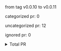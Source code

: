 from tag v0.0.10 to v0.0.11



categorized pr: 0

uncategorized pr: 12

ignored pr: 0

<details>
<summary>Total PR</summary>

https://github.com/spidernet-io/spiderpool/compare/v0.0.10...v0.0.11
</details>